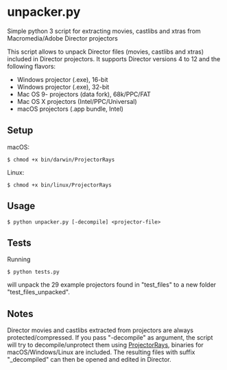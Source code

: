 # unpacker.py
Simple python 3 script for extracting movies, castlibs and xtras from Macromedia/Adobe Director projectors

This script allows to unpack Director files (movies, castlibs and xtras) included in Director projectors.
It supports Director versions 4 to 12 and the following flavors:

* Windows projector (.exe), 16-bit
* Windows projector (.exe), 32-bit
* Mac OS 9- projectors (data fork), 68k/PPC/FAT
* Mac OS X projectors (Intel/PPC/Universal)
* macOS projectors (.app bundle, Intel)

## Setup

macOS:
```
$ chmod +x bin/darwin/ProjectorRays
```

Linux:
```
$ chmod +x bin/linux/ProjectorRays
```

## Usage

```
$ python unpacker.py [-decompile] <projector-file>
```

## Tests

Running

```
$ python tests.py
```

will unpack the 29 example projectors found in "test_files" to a new folder "test_files_unpacked".

## Notes

Director movies and castlibs extracted from projectors are always protected/compressed. If you pass "-decompile" as argument, the script will try to decompile/unprotect them using [ProjectorRays](https://github.com/ProjectorRays/ProjectorRays), binaries for macOS/Windows/Linux are included. The resulting files with suffix "_decompiled" can then be opened and edited in Director.
